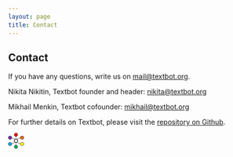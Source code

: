 ```yaml
---
layout: page
title: Contact
---
```

## Contact

If you have any questions, write us on [mail@textbot.org](mailto:mail@textbot.org).

Nikita Nikitin, Textbot founder and header: [nikita@textbot.org](mailto:nikita@textbot.org)

Mikhail Menkin, Textbot cofounder: [mikhail@textbot.org](mailto:mikhail@textbot.org)

For further details on Textbot, please visit the [repository on Github](https://github.com/Textbot/).

![Textbot](img/Textbot.png "Textbot Logo")

